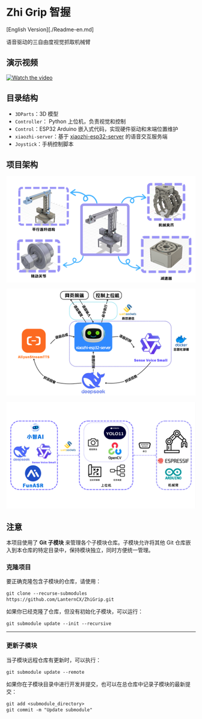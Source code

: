 # Zhi Grip 智握

[English Version][./Readme-en.md]

语音驱动的三自由度视觉抓取机械臂

## 演示视频

[![Watch the video](//i1.hdslb.com/bfs/archive/d7e887a7b80215b01434efc77a01e3cdd8fa26f0.jpg)](https://www.bilibili.com/video/BV1MnWhzCEoF)

## 目录结构

- `3DParts`：3D 模型
- `Controller`： Python 上位机，负责视觉和控制
- `Control`：ESP32 Arduino 嵌入式代码，实现硬件驱动和末端位置维护
- `xiaozhi-server`：基于 [xiaozhi-esp32-server](https://github.com/xinnan-tech/xiaozhi-esp32-server) 的语音交互服务端
- `Joystick`：手柄控制脚本

## 项目架构

![机械结构](img/1.png)

![小智框架](img/2.png)

![系统框图](img/3.png)

## 注意

本项目使用了 **Git 子模块** 来管理各个子模块仓库。子模块允许将其他 Git 仓库嵌入到本仓库的特定目录中，保持模块独立，同时方便统一管理。

### 克隆项目

要正确克隆包含子模块的仓库，请使用：

```
git clone --recurse-submodules https://github.com/LanternCX/ZhiGrip.git
```

如果你已经克隆了仓库，但没有初始化子模块，可以运行：

```
git submodule update --init --recursive
```

------

### 更新子模块

当子模块远程仓库有更新时，可以执行：

```
git submodule update --remote
```

如果你在子模块目录中进行开发并提交，也可以在总仓库中记录子模块的最新提交：

```
git add <submodule_directory>
git commit -m "Update submodule"
```